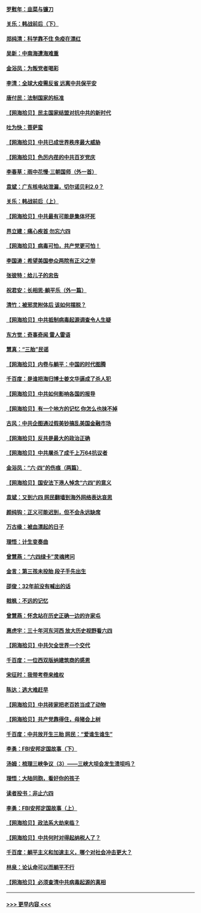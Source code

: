 #### [罗慰年：韭菜与镰刀](../pages/nsc993/n13034374.md?t=06202051) 
#### [关乐：韩战前后（下）](../pages/nsc993/n13034113.md?t=06202051) 
#### [郑纯清：科学靠不住 免疫在漂红](../pages/nsc993/n13034093.md?t=06202051) 
#### [吴新：中南海遭海难重](../pages/nsc993/n13034084.md?t=06202051) 
#### [金浴凤：为叛党者喝彩](../pages/nsc993/n13034058.md?t=06202051) 
#### [李清：全球大疫需反省 远离中共保平安](../pages/nsc993/n13033784.md?t=06202051) 
#### [唐付民：法制国家的标准](../pages/nsc993/n13032944.md?t=06202051) 
#### [【网海拾贝】民主国家结盟对抗中共的新时代](../pages/nsc993/n13031717.md?t=06202051) 
#### [吐为快：菩萨蛮](../pages/nsc993/n13030033.md?t=06202051) 
#### [【网海拾贝】中共已成世界秩序最大威胁](../pages/nsc993/n13028138.md?t=06202051) 
#### [【网海拾贝】色厉内荏的中共百岁党庆](../pages/nsc993/n13025582.md?t=06202051) 
#### [李春草：雨中花慢‧三朝国师（外一首）](../pages/nsc993/n13025567.md?t=06202051) 
#### [袁斌：广东核电站泄漏，切尔诺贝利2.0？](../pages/nsc993/n13025475.md?t=06202051) 
#### [关乐：韩战前后（上）](../pages/nsc993/n13025387.md?t=06202051) 
#### [【网海拾贝】中共最有可能是集体坏死](../pages/nsc993/n13023101.md?t=06202051) 
#### [界立建：痛心疾首 勿忘六四](../pages/nsc993/n13022339.md?t=06202051) 
#### [【网海拾贝】病毒可怕，共产党更可怕！](../pages/nsc993/n13020728.md?t=06202051) 
#### [李国涛：希望美国参众两院有正义之举](../pages/nsc993/n13020674.md?t=06202051) 
#### [张彼特：给儿子的忠告](../pages/nsc993/n13018934.md?t=06202051) 
#### [祝君安：长相思‧躺平乐（外一篇）](../pages/nsc993/n13018923.md?t=06202051) 
#### [清竹：被邪灵附体后 该如何摆脱？](../pages/nsc993/n13018877.md?t=06202051) 
#### [【网海拾贝】中共抵制病毒起源调查令人生疑](../pages/nsc993/n13017785.md?t=06202051) 
#### [东方觉：奇事奇闻 雷人雷语](../pages/nsc993/n13017577.md?t=06202051) 
#### [慧真：“三胎”民谣](../pages/nsc993/n13017394.md?t=06202051) 
#### [【网海拾贝】内卷与躺平：中国的时代图腾](../pages/nsc993/n13016128.md?t=06202051) 
#### [千百度：是谁把海归博士姜文华逼成了杀人犯](../pages/nsc993/n13015218.md?t=06202051) 
#### [【网海拾贝】中共如何影响各国的报导](../pages/nsc993/n13012599.md?t=06202051) 
#### [【网海拾贝】有一个地方的记忆 你怎么也抹不掉](../pages/nsc993/n13009802.md?t=06202051) 
#### [古风：中共企图通过假美钞搞乱美国金融市场](../pages/nsc993/n13009626.md?t=06202051) 
#### [【网海拾贝】反共是最大的政治正确](../pages/nsc993/n13007051.md?t=06202051) 
#### [【网海拾贝】中共屠杀了成千上万64抗议者](../pages/nsc993/n13002713.md?t=06202051) 
#### [金浴凤：“六·四”的伤痕（两篇）](../pages/nsc993/n13001719.md?t=06202051) 
#### [【网海拾贝】国安法下港人悼念“六四”的意义](../pages/nsc993/n13001039.md?t=06202051) 
#### [袁斌：又到六四 网民翻墙到海外网络表达哀思](../pages/nsc993/n13000995.md?t=06202051) 
#### [颜纯钩：正义可能迟到，但不会永远缺席](../pages/nsc993/n13000920.md?t=06202051) 
#### [万古缘：被血漂起的日子](../pages/nsc993/n13000914.md?t=06202051) 
#### [理悟：计生变奏曲](../pages/nsc993/n13000414.md?t=06202051) 
#### [曾慧燕：“六四绿卡”灵魂拷问](../pages/nsc993/n13000277.md?t=06202051) 
#### [金言：第三孩未投胎 段子手先出生](../pages/nsc993/n13000215.md?t=06202051) 
#### [邵俊：32年前没有喊出的话](../pages/nsc993/n13000181.md?t=06202051) 
#### [戟枫：不远的记忆](../pages/nsc993/n13000121.md?t=06202051) 
#### [曾慧燕：怀念站在历史正确一边的许家屯](../pages/nsc993/n13000073.md?t=06202051) 
#### [惠虎宇：三十年河东河西 放大历史视野看六四](../pages/nsc993/n13000018.md?t=06202051) 
#### [【网海拾贝】中共欠全世界一个交代](../pages/nsc993/n12998706.md?t=06202051) 
#### [千百度：一位西双版纳建筑商的感恩](../pages/nsc993/n12998487.md?t=06202051) 
#### [宋征时：我带考卷来维权](../pages/nsc993/n12994088.md?t=06202051) 
#### [陈达：逃大难赶早](../pages/nsc993/n12993569.md?t=06202051) 
#### [【网海拾贝】中共砖家把老百姓当成了动物](../pages/nsc993/n12993483.md?t=06202051) 
#### [【网海拾贝】共产党靠得住，母猪会上树](../pages/nsc993/n12990730.md?t=06202051) 
#### [千百度：中共放开生三胎 网民：“爱谁生谁生”](../pages/nsc993/n12990644.md?t=06202051) 
#### [李勇：FBI安邦定国故事（下）](../pages/nsc993/n12987854.md?t=06202051) 
#### [汤姆：梳理三峡争议（3）——三峡大坝会发生溃坝吗？](../pages/nsc993/n12989806.md?t=06202051) 
#### [理悟：大陆同胞，看好你的孩子](../pages/nsc993/n12989778.md?t=06202051) 
#### [读者投书：非止六四](../pages/nsc993/n12989673.md?t=06202051) 
#### [李勇：FBI安邦定国故事（上）](../pages/nsc993/n12987749.md?t=06202051) 
#### [【网海拾贝】政法系大劫来临？](../pages/nsc993/n12987596.md?t=06202051) 
#### [【网海拾贝】中共何时对得起纳税人了？](../pages/nsc993/n12985578.md?t=06202051) 
#### [千百度：躺平主义和加速主义，哪个对社会冲击更大？](../pages/nsc993/n12985512.md?t=06202051) 
#### [林泉：论认命可以而躺平不行](../pages/nsc993/n12985505.md?t=06202051) 
#### [【网海拾贝】必须查清中共病毒起源的真相](../pages/nsc993/n12984276.md?t=06202051) 

----
#### [ >>> 更早内容 <<< ](../indexes/nsc993-earlier.md)
